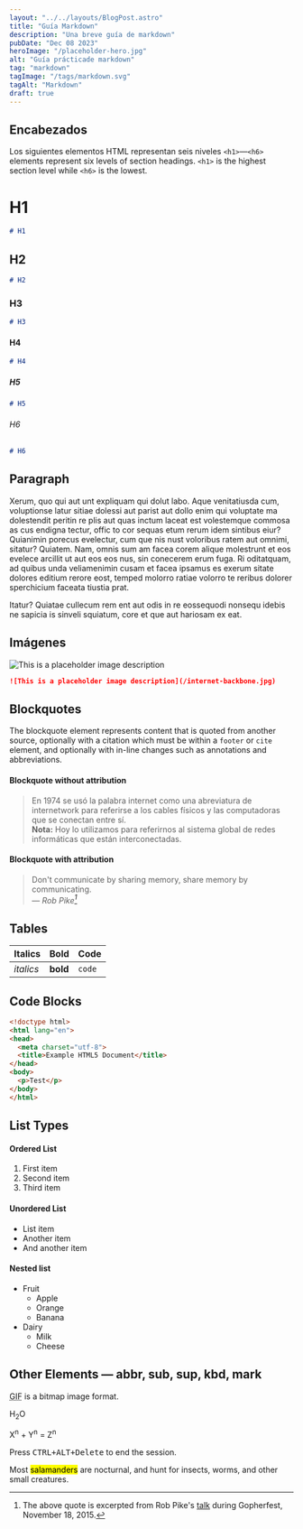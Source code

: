 ```yaml
---
layout: "../../layouts/BlogPost.astro"
title: "Guía Markdown"
description: "Una breve guía de markdown"
pubDate: "Dec 08 2023"
heroImage: "/placeholder-hero.jpg"
alt: "Guía prácticade markdown"
tag: "markdown"
tagImage: "/tags/markdown.svg"
tagAlt: "Markdown"
draft: true
---
```


## Encabezados

Los siguientes elementos HTML representan seis niveles `<h1>`—`<h6>` elements represent six levels of section headings. `<h1>` is the highest section level while `<h6>` is the lowest.

# H1
```markdown
# H1
```
## H2
```markdown
# H2
```
### H3
```markdown
# H3
```
#### H4
```markdown
# H4
```
##### H5
```markdown
# H5
```
###### H6
```markdown
# H6
```


## Paragraph

Xerum, quo qui aut unt expliquam qui dolut labo. Aque venitatiusda cum, voluptionse latur sitiae dolessi aut parist aut dollo enim qui voluptate ma dolestendit peritin re plis aut quas inctum laceat est volestemque commosa as cus endigna tectur, offic to cor sequas etum rerum idem sintibus eiur? Quianimin porecus evelectur, cum que nis nust voloribus ratem aut omnimi, sitatur? Quiatem. Nam, omnis sum am facea corem alique molestrunt et eos evelece arcillit ut aut eos eos nus, sin conecerem erum fuga. Ri oditatquam, ad quibus unda veliamenimin cusam et facea ipsamus es exerum sitate dolores editium rerore eost, temped molorro ratiae volorro te reribus dolorer sperchicium faceata tiustia prat.

Itatur? Quiatae cullecum rem ent aut odis in re eossequodi nonsequ idebis ne sapicia is sinveli squiatum, core et que aut hariosam ex eat.

## Imágenes

![This is a placeholder image description](/internet-backbone.jpg)

```markdown
![This is a placeholder image description](/internet-backbone.jpg)
```
## Blockquotes

The blockquote element represents content that is quoted from another source, optionally with a citation which must be within a `footer` or `cite` element, and optionally with in-line changes such as annotations and abbreviations.

#### Blockquote without attribution

> En 1974 se usó la palabra internet como una abreviatura de internetwork para referirse a los cables físicos y las computadoras que se conectan entre sí.<br>
> **Nota:** Hoy lo utilizamos para referirnos al sistema global de redes informáticas que están interconectadas.

#### Blockquote with attribution

> Don't communicate by sharing memory, share memory by communicating.<br>
> — <cite>Rob Pike[^1]</cite>

[^1]: The above quote is excerpted from Rob Pike's [talk](https://www.youtube.com/watch?v=PAAkCSZUG1c) during Gopherfest, November 18, 2015.

## Tables

| Italics   | Bold     | Code   |
| --------  | -------- | ------ |
| *italics* | **bold** | `code` |

## Code Blocks

```html
<!doctype html>
<html lang="en">
<head>
  <meta charset="utf-8">
  <title>Example HTML5 Document</title>
</head>
<body>
  <p>Test</p>
</body>
</html>
```

## List Types

#### Ordered List

1. First item
2. Second item
3. Third item

#### Unordered List

* List item
* Another item
* And another item

#### Nested list

* Fruit
  * Apple
  * Orange
  * Banana
* Dairy
  * Milk
  * Cheese

## Other Elements — abbr, sub, sup, kbd, mark

<abbr title="Graphics Interchange Format">GIF</abbr> is a bitmap image format.

H<sub>2</sub>O

X<sup>n</sup> + Y<sup>n</sup> = Z<sup>n</sup>

Press <kbd><kbd>CTRL</kbd>+<kbd>ALT</kbd>+<kbd>Delete</kbd></kbd> to end the session.

Most <mark>salamanders</mark> are nocturnal, and hunt for insects, worms, and other small creatures.
